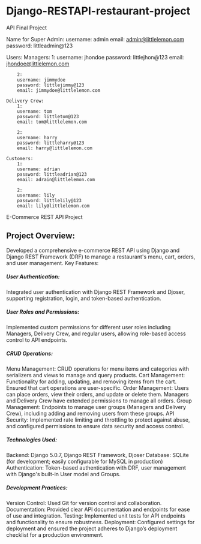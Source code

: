 # Django-RESTAPI-restaurant-project

API Final Project


Name for Super Admin:
    username: admin 
    email: admin@littlelemon.com
    password: littleadmin@123
    
Users:
    Managers:
        1:
        username: jhondoe
        password: littlejhon@123
        email: jhondoe@littlelemon.com 

        2: 
        username: jimmydoe
        password: littlejimmy@123
        email: jimmydoe@littlelemon.com 

    Delivery Crew:
        1:
        username: tom
        password: littletom@123
        email: tom@littlelemon.com 

        2:
        username: harry
        password: littleharry@123
        email: harry@littlelemon.com

    Customers:
        1:
        username: adrian
        password: littleadrian@123
        email: adrain@littlelemon.com

        2:
        username: lily 
        password: littlelily@123
        email: lily@littlelemon.com 

E-Commerce REST API Project

<h2>Project Overview:</h2>
Developed a comprehensive e-commerce REST API using Django and Django REST Framework (DRF) to manage a restaurant's menu, cart, orders, and user management.
Key Features:
<h5>User Authentication:</h5> Integrated user authentication with Django REST Framework and Djoser, supporting registration, login, and token-based authentication.
<h5>User Roles and Permissions:</h5> Implemented custom permissions for different user roles including Managers, Delivery Crew, and regular users, allowing role-based access control to API endpoints.
<h5>CRUD Operations:</h5>
Menu Management: CRUD operations for menu items and categories with serializers and views to manage and query products.
Cart Management: Functionality for adding, updating, and removing items from the cart. Ensured that cart operations are user-specific.
Order Management: Users can place orders, view their orders, and update or delete them. Managers and Delivery Crew have extended permissions to manage all orders.
Group Management: Endpoints to manage user groups (Managers and Delivery Crew), including adding and removing users from these groups.
API Security: Implemented rate limiting and throttling to protect against abuse, and configured permissions to ensure data security and access control.
<h5>Technologies Used:</h5>
Backend: Django 5.0.7, Django REST Framework, Djoser
Database: SQLite (for development; easily configurable for MySQL in production)
Authentication: Token-based authentication with DRF, user management with Django's built-in User model and Groups.
<h5>Development Practices:</h5>
Version Control: Used Git for version control and collaboration.
Documentation: Provided clear API documentation and endpoints for ease of use and integration.
Testing: Implemented unit tests for API endpoints and functionality to ensure robustness.
Deployment:
Configured settings for deployment and ensured the project adheres to Django’s deployment checklist for a production environment.


